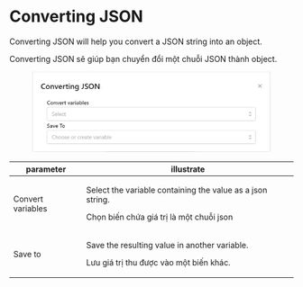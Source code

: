 # Converting JSON

Converting JSON will help you convert a JSON string into an object.

Converting JSON sẽ giúp bạn chuyển đổi một chuỗi JSON thành object.

<figure><img src="../../.gitbook/assets/Converting JSON.jpg" alt=""><figcaption></figcaption></figure>

| parameter         | illustrate                                                                                                       |
| ----------------- | ---------------------------------------------------------------------------------------------------------------- |
| Convert variables | <p>Select the variable containing the value as a json string.</p><p>Chọn biến chứa giá trị là một chuỗi json</p> |
| Save to           | <p>Save the resulting value in another variable.</p><p>Lưu giá trị thu được vào một biến khác.</p>               |
